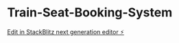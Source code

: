 # Train-Seat-Booking-System

[Edit in StackBlitz next generation editor ⚡️](https://stackblitz.com/~/github.com/irishikeshroy/Train-Seat-Booking-System)